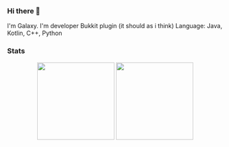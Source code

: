 ### Hi there 👋

I'm Galaxy. I'm developer Bukkit plugin (it should as i think)
Language: Java, Kotlin, C++, Python

### Stats
<div align="center">
  <img height="180em" src="https://github-readme-stats.vercel.app/api?username=Galaxy-VN&count_private=true&show_icons=true&theme=dark" />
  <img height="180em" src="https://github-readme-stats.vercel.app/api/top-langs/?username=Galaxy-VN&theme=dark&layout=compact&langs_count=6" />
</div>

